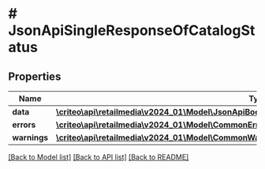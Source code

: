 # # JsonApiSingleResponseOfCatalogStatus

## Properties

Name | Type | Description | Notes
------------ | ------------- | ------------- | -------------
**data** | [**\criteo\api\retailmedia\v2024_01\Model\JsonApiBodyWithIdOfInt64AndCatalogStatusAndCatalogStatus**](JsonApiBodyWithIdOfInt64AndCatalogStatusAndCatalogStatus.md) |  |
**errors** | [**\criteo\api\retailmedia\v2024_01\Model\CommonError[]**](CommonError.md) |  | [optional]
**warnings** | [**\criteo\api\retailmedia\v2024_01\Model\CommonWarning[]**](CommonWarning.md) |  | [optional]

[[Back to Model list]](../../README.md#models) [[Back to API list]](../../README.md#endpoints) [[Back to README]](../../README.md)
